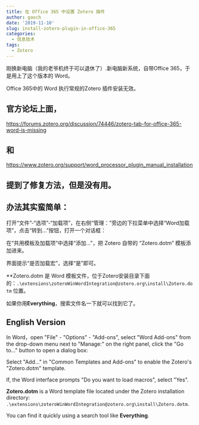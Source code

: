 ```yaml
---
title: 在 Office 365 中设置 Zotero 插件
author: gaoch
date: '2019-11-10'
slug: install-zotero-plugin-in-office-365
categories:
  - 信息技术
tags:
  - Zotero
---
```


刚换新电脑（我的老爷机终于可以退休了）.新电脑新系统，自带Office 365，于是用上了这个版本的 Word。

Office 365中的 Word 执行常规的Zotero 插件安装无效。

## 官方论坛上面，

https://forums.zotero.org/discussion/74446/zotero-tab-for-office-365-word-is-missing

## 和

https://www.zotero.org/support/word_processor_plugin_manual_installation

## 提到了修复方法，但是没有用。

## 办法其实蛮简单：

打开“文件”-“选项”-“加载项”，在右侧“管理：”旁边的下拉菜单中选择“Word加载项”，点击“转到...”按钮，打开一个对话框：

在“共用模板及加载项”中选择“添加...”，把 Zotero 自带的 “Zotero.dotm” 模板添加进来。

界面提示“是否加载宏”，选择“是”即可。

**Zotero.dotm 是 Word 模板文件，位于Zotero安装目录下面的：`.\extensions\zoteroWinWordIntegration@zotero.org\install\Zotero.dotm` 位置。

如果你用**Everything**，搜索文件名一下就可以找到它了。

## English Version

In Word，open "File" - "Options" - "Add-ons", select "Word Add-ons" from the drop-down menu next to "Manage:" on the right panel, click the "Go to..." button to open a dialog box:

Select "Add..." in "Common Templates and Add-ons" to enable the Zotero's  "Zotero.dotm" template.

If, the Word interface prompts "Do you want to load macros", select "Yes".

**Zotero.dotm** is a Word template file located under the Zotero installation directory: `.\extensions\zoteroWinWordIntegration@zotero.org\install\Zotero.dotm`.

You can find it quickly using a search tool like **Everything**.

